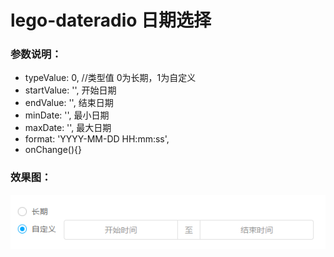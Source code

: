 # lego-dateradio 日期选择

### 参数说明：
- typeValue: 0, //类型值   0为长期，1为自定义
- startValue: '',  开始日期
- endValue: '',     结束日期
- minDate: '',  最小日期
- maxDate: '',  最大日期
- format: 'YYYY-MM-DD HH:mm:ss',
- onChange(){}

### 效果图：
![A screenshot of your package](https://github.com/jlego/lego-dateradio/blob/master/preview.png)
